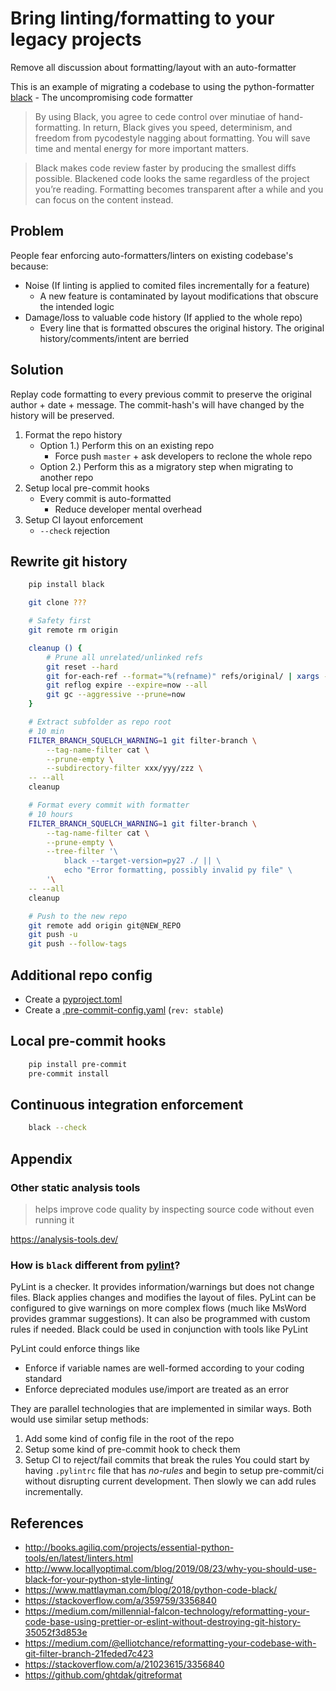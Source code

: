 Bring linting/formatting to your legacy projects
================================================

Remove all discussion about formatting/layout with an auto-formatter

This is an example of migrating a codebase to using the python-formatter [black](https://black.readthedocs.io/) - The uncompromising code formatter

> By using Black, you agree to cede control over minutiae of hand-formatting. In return, Black gives you speed, determinism, and freedom from pycodestyle nagging about formatting. You will save time and mental energy for more important matters.

> Black makes code review faster by producing the smallest diffs possible. Blackened code looks the same regardless of the project you’re reading. Formatting becomes transparent after a while and you can focus on the content instead.


Problem
-------

People fear enforcing auto-formatters/linters on existing codebase's because:
* Noise (If linting is applied to comited files incrementally for a feature)
    * A new feature is contaminated by layout modifications that obscure the intended logic
* Damage/loss to valuable code history (If applied to the whole repo)
    * Every line that is formatted obscures the original history. The original history/comments/intent are berried

Solution
--------
Replay code formatting to every previous commit to preserve the original author + date + message.
The commit-hash's will have changed by the history will be preserved.

1. Format the repo history
    * Option 1.) Perform this on an existing repo
        * Force push `master` + ask developers to reclone the whole repo
    * Option 2.) Perform this as a migratory step when migrating to another repo
2. Setup local pre-commit hooks
    * Every commit is auto-formatted
        * Reduce developer mental overhead
3. Setup CI layout enforcement
    * `--check` rejection


Rewrite git history
-------------------

```bash
    pip install black
```

```bash
    git clone ???

    # Safety first
    git remote rm origin

    cleanup () {
        # Prune all unrelated/unlinked refs
        git reset --hard
        git for-each-ref --format="%(refname)" refs/original/ | xargs -n 1 git update-ref -d
        git reflog expire --expire=now --all
        git gc --aggressive --prune=now
    }

    # Extract subfolder as repo root
    # 10 min
    FILTER_BRANCH_SQUELCH_WARNING=1 git filter-branch \
        --tag-name-filter cat \
        --prune-empty \
        --subdirectory-filter xxx/yyy/zzz \
    -- --all
    cleanup

    # Format every commit with formatter
    # 10 hours
    FILTER_BRANCH_SQUELCH_WARNING=1 git filter-branch \
        --tag-name-filter cat \
        --prune-empty \
        --tree-filter '\
            black --target-version=py27 ./ || \
            echo "Error formatting, possibly invalid py file" \
        '\
    -- --all
    cleanup

    # Push to the new repo
    git remote add origin git@NEW_REPO
    git push -u
    git push --follow-tags
```


Additional repo config
----------------------

* Create a [pyproject.toml](https://black.readthedocs.io/en/stable/pyproject_toml.html#configuration-format)
* Create a [.pre-commit-config.yaml](https://pre-commit.com/#2-add-a-pre-commit-configuration) (`rev: stable`)


Local pre-commit hooks
----------------------

```bash
    pip install pre-commit
    pre-commit install
```


Continuous integration enforcement
----------------------------------

```bash
    black --check
```


Appendix
--------

### Other static analysis tools

> helps improve code quality by inspecting source code without even running it

https://analysis-tools.dev/


### How is `black` different from [pylint](https://www.pylint.org/)?

PyLint is a checker. It provides information/warnings but does not change files.
Black applies changes and modifies the layout of files.
PyLint can be configured to give warnings on more complex flows (much like MsWord provides grammar suggestions). It can also be programmed with custom rules if needed.
Black could be used in conjunction with tools like PyLint

PyLint could enforce things like
* Enforce if variable names are well-formed according to your coding standard
* Enforce depreciated modules use/import are treated as an error

They are parallel technologies that are implemented in similar ways.
Both would use similar setup methods:
1. Add some kind of config file in the root of the repo
2. Setup some kind of pre-commit hook to check them
3. Setup CI to reject/fail commits that break the rules
You could start by having `.pylintrc` file that has _no-rules_ and begin to setup pre-commit/ci without disrupting current development. Then slowly we can add rules incrementally.


References
----------

* http://books.agiliq.com/projects/essential-python-tools/en/latest/linters.html
* http://www.locallyoptimal.com/blog/2019/08/23/why-you-should-use-black-for-your-python-style-linting/
* https://www.mattlayman.com/blog/2018/python-code-black/
* https://stackoverflow.com/a/359759/3356840
* https://medium.com/millennial-falcon-technology/reformatting-your-code-base-using-prettier-or-eslint-without-destroying-git-history-35052f3d853e
* https://medium.com/@elliotchance/reformatting-your-codebase-with-git-filter-branch-21feded7c423
* https://stackoverflow.com/a/21023615/3356840
* https://github.com/ghtdak/gitreformat
